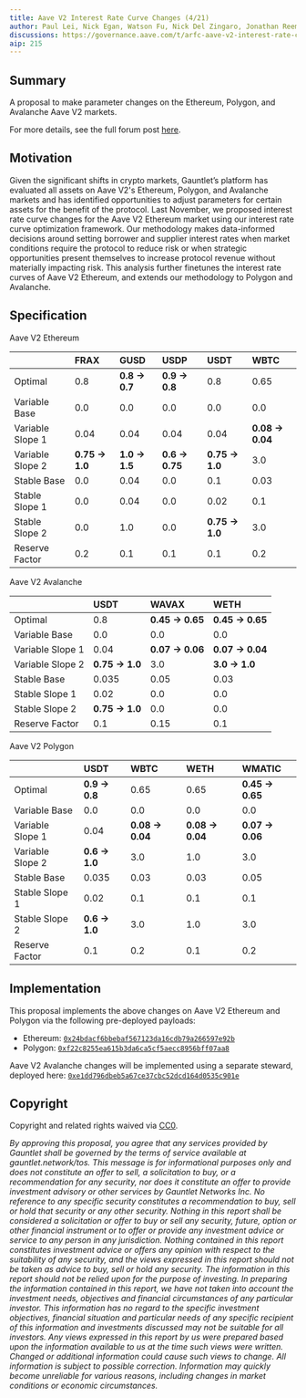 ```yaml
---
title: Aave V2 Interest Rate Curve Changes (4/21)
author: Paul Lei, Nick Egan, Watson Fu, Nick Del Zingaro, Jonathan Reem, Nick Cannon, Nathan Lord, Sarah Chen
discussions: https://governance.aave.com/t/arfc-aave-v2-interest-rate-curve-recommendations-from-gauntlet-2023-04-21/
aip: 215
---
```


## Summary

A proposal to make parameter changes on the Ethereum, Polygon, and Avalanche Aave V2 markets.

For more details, see the full forum post [here](https://governance.aave.com/t/arfc-aave-v2-interest-rate-curve-recommendations-from-gauntlet-2023-04-21/).


## Motivation

Given the significant shifts in crypto markets, Gauntlet’s platform has evaluated all assets on Aave V2's Ethereum, Polygon, and Avalanche markets and has identified opportunities to adjust parameters for certain assets for the benefit of the protocol. Last November, we proposed interest rate curve changes for the Aave V2 Ethereum market using our interest rate curve optimization framework. Our methodology makes data-informed decisions around setting borrower and supplier interest rates when market conditions require the protocol to reduce risk or when strategic opportunities present themselves to increase protocol revenue without materially impacting risk. This analysis further finetunes the interest rate curves of Aave V2 Ethereum, and extends our methodology to Polygon and Avalanche.


## Specification

Aave V2 Ethereum

|                  | FRAX           | GUSD          | USDP           | USDT           | WBTC            |
|:-----------------|:---------------|:--------------|:---------------|:---------------|:----------------|
| Optimal          | 0.8            | **0.8 → 0.7** | **0.9 → 0.8**  | 0.8            | 0.65            |
| Variable Base    | 0.0            | 0.0           | 0.0            | 0.0            | 0.0             |
| Variable Slope 1 | 0.04           | 0.04          | 0.04           | 0.04           | **0.08 → 0.04** |
| Variable Slope 2 | **0.75 → 1.0** | **1.0 → 1.5** | **0.6 → 0.75** | **0.75 → 1.0** | 3.0             |
| Stable Base      | 0.0            | 0.04          | 0.0            | 0.1            | 0.03            |
| Stable Slope 1   | 0.0            | 0.04          | 0.0            | 0.02           | 0.1             |
| Stable Slope 2   | 0.0            | 1.0           | 0.0            | **0.75 → 1.0** | 3.0             |
| Reserve Factor   | 0.2            | 0.1           | 0.1            | 0.1            | 0.2             |

Aave V2 Avalanche

|                  | USDT           | WAVAX           | WETH            |
|:-----------------|:---------------|:----------------|:----------------|
| Optimal          | 0.8            | **0.45 → 0.65** | **0.45 → 0.65** |
| Variable Base    | 0.0            | 0.0             | 0.0             |
| Variable Slope 1 | 0.04           | **0.07 → 0.06** | **0.07 → 0.04** |
| Variable Slope 2 | **0.75 → 1.0** | 3.0             | **3.0 → 1.0**   |
| Stable Base      | 0.035          | 0.05            | 0.03            |
| Stable Slope 1   | 0.02           | 0.0             | 0.0             |
| Stable Slope 2   | **0.75 → 1.0** | 0.0             | 0.0             |
| Reserve Factor   | 0.1            | 0.15            | 0.1             |

Aave V2 Polygon

|                  | USDT          | WBTC            | WETH            | WMATIC          |
|:-----------------|:--------------|:----------------|:----------------|:----------------|
| Optimal          | **0.9 → 0.8** | 0.65            | 0.65            | **0.45 → 0.65** |
| Variable Base    | 0.0           | 0.0             | 0.0             | 0.0             |
| Variable Slope 1 | 0.04          | **0.08 → 0.04** | **0.08 → 0.04** | **0.07 → 0.06** |
| Variable Slope 2 | **0.6 → 1.0** | 3.0             | 1.0             | 3.0             |
| Stable Base      | 0.035         | 0.03            | 0.03            | 0.05            |
| Stable Slope 1   | 0.02          | 0.1             | 0.1             | 0.1             |
| Stable Slope 2   | **0.6 → 1.0** | 3.0             | 1.0             | 3.0             |
| Reserve Factor   | 0.1           | 0.2             | 0.1             | 0.2             |

## Implementation

This proposal implements the above changes on Aave V2 Ethereum and Polygon via the following pre-deployed payloads:
  - Ethereum: [`0x24bdacf6bbebaf567123da16cdb79a266597e92b`](https://etherscan.io/address/0x24bdacf6bbebaf567123da16cdb79a266597e92b)
  - Polygon: [`0xf22c8255ea615b3da6ca5cf5aecc8956bff07aa8`](https://polygonscan.com/address/0xf22c8255ea615b3da6ca5cf5aecc8956bff07aa8)

Aave V2 Avalanche changes will be implemented using a separate steward, deployed here:  [`0xe1dd796dbeb5a67ce37cbc52dcd164d0535c901e`](https://snowtrace.io/address/0xe1dd796dbeb5a67ce37cbc52dcd164d0535c901e)

## Copyright

Copyright and related rights waived via [CC0](https://creativecommons.org/publicdomain/zero/1.0/).

*By approving this proposal, you agree that any services provided by Gauntlet shall be governed by the terms of service available at gauntlet.network/tos. This message is for informational purposes only and does not constitute an offer to sell, a solicitation to buy, or a recommendation for any security, nor does it constitute an offer to provide investment advisory or other services by Gauntlet Networks Inc. No reference to any specific security constitutes a recommendation to buy, sell or hold that security or any other security. Nothing in this report shall be considered a solicitation or offer to buy or sell any security, future, option or other financial instrument or to offer or provide any investment advice or service to any person in any jurisdiction. Nothing contained in this report constitutes investment advice or offers any opinion with respect to the suitability of any security, and the views expressed in this report should not be taken as advice to buy, sell or hold any security. The information in this report should not be relied upon for the purpose of investing. In preparing the information contained in this report, we have not taken into account the investment needs, objectives and financial circumstances of any particular investor. This information has no regard to the specific investment objectives, financial situation and particular needs of any specific recipient of this information and investments discussed may not be suitable for all investors. Any views expressed in this report by us were prepared based upon the information available to us at the time such views were written. Changed or additional information could cause such views to change. All information is subject to possible correction. Information may quickly become unreliable for various reasons, including changes in market conditions or economic circumstances.*



